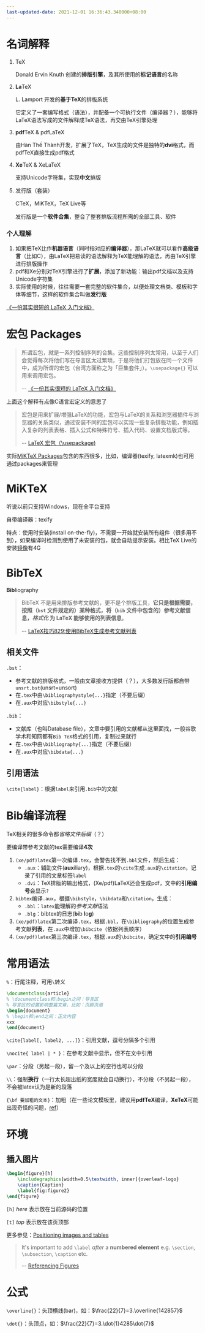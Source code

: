 ```yaml
---
last-updated-date: 2021-12-01 16:36:43.340000+08:00
---
```


# 名词解释

1. TeX

   Donald Ervin Knuth 创建的**排版引擎**，及其所使用的**标记语言**的名称

2. **La**TeX

   L. Lamport 开发的**基于TeX**的排版系统

   它定义了一套编写格式（语法），并配备一个可执行文件（编译器？），能够将LaTeX语法写成的文件解释成TeX语法，再交由TeX引擎处理

3. **pdf**TeX & pdfLaTeX

   由Hàn Thế Thành开发，扩展了TeX，TeX生成的文件是独特的**dvi**格式，而pdfTeX直接生成pdf格式

4. **Xe**TeX & XeLaTeX

   支持Unicode字符集，实现**中文**排版

5. 发行版（套装）

   CTeX，MiKTeX，TeX Live等

   发行版是一个**软件合集**，整合了整套排版流程所需的全部工具、软件

### 个人理解

1. 如果把TeX比作**机器语言**（同时指对应的**编译器**），那LaTeX就可以看作**高级语言**（比如C），由LaTeX把易读的语法解释为TeX能理解的语法，再由TeX引擎进行排版操作
2. pdf和Xe分别对TeX引擎进行了**扩展**，添加了新功能：输出pdf文档以及支持Unicode字符集
3. 实际使用的时候，往往需要一套完整的软件集合，以便处理文档类、模板和字体等细节，这样的软件集合叫做**发行版**

[《一份其实很短的 LaTeX 入门文档》](https://liam.page/2014/09/08/latex-introduction/)

# 宏包 Packages

> 所谓宏包，就是一系列控制序列的合集。这些控制序列太常用，以至于人们会觉得每次将他们写在导言区太过繁琐，于是将他们打包放在同一个文件中，成为所谓的宏包（台湾方面称之为「巨集套件」）。`\usepackage{}` 可以用来调用宏包。
>
> -- [《一份其实很短的 LaTeX 入门文档》](https://liam.page/2014/09/08/latex-introduction/)

上面这个解释有点像C语言宏定义的意思了

> 宏包是用来扩展/增强LaTeX的功能，宏包与LaTeX的关系和浏览器插件与浏览器的关系类似，通过安装不同的宏包可以实现一些复杂排版功能，例如插入复杂的列表表格、插入公式和特殊符号、插入代码、设置文档版式等。
>
> -- [LaTeX 宏包（\usepackage)](https://blog.csdn.net/qq_37556330/article/details/106190148)

实际[MiKTeX Packages](https://miktex.org/packages)包含的东西很多，比如，编译器(texify, latexmk)也可用通过packages来管理

# MiKTeX

听说以前只支持Windows，现在全平台支持

自带编译器：texify

特点：使用时安装(install on-the-fly)，不需要一开始就安装所有组件（很多用不到），如果编译时检测到使用了未安装的包，就会自动提示安装。相比TeX Live的安装[镜像](https://mirrors.tuna.tsinghua.edu.cn/CTAN/systems/texlive/Images/)有4G

# BibTeX

**Bib**liography

> BibTeX 不是用来排版参考文献的，更不是个排版工具，**它只是根据需要，按照（`bst` 文件规定的）某种格式，将（`bib` 文件中包含的）参考文献信息，*格式化* 为 LaTeX 能够使用的列表信息**。
>
> -- [LaTeX技巧829:使用BibTeX生成参考文献列表](https://www.latexstudio.net/archives/5594)

## 相关文件

`.bst`：

- 参考文献的排版格式，一般由文章接收方提供（？），大多数发行版都自带`unsrt.bst`(unsrt=unsort)
- 在`.tex`中由`\bibliographystyle{...}`指定（不要后缀）
- 在`.aux`中对应`\bibstyle{...}`

`.bib`：

- 文献库（也叫Database file），文章中要引用的文献都从这里面找，一般谷歌学术和知网都有`Bib TeX`格式的引用，复制过来就行
- 在`.tex`中由`\bibliography{...}`指定（不要后缀）
- 在`.aux`中对应`\bibdata{...}`

## 引用语法

`\cite{label}`：根据`label`来引用`.bib`中的文献

# Bib编译流程

TeX相关的很多命令都*省略文件后缀*（？）

要编译带参考文献的tex需要编译**4次**

1. `(xe/pdf)latex`第一次编译`.tex`，会警告找不到`.bbl`文件，然后生成：
   - `.aux`：辅助文件(**aux**iliary)，根据`.tex`的`\cite`生成`.aux`的`\citation`，记录了引用的文章标签`label`
   - `.dvi`：TeX排版的输出格式，(Xe/pdf)LaTeX还会生成pdf，文中的**引用编号**会显示`?`
2. `bibtex`编译`.aux`，根据`\bibstyle`，`\bibdata`和`\citation`，生成：
   - `.bbl`：`latex`能理解的*参考文献*语法
   - `.blg`：bibtex的日志(**b**ib **l**o**g**)
3. `(xe/pdf)latex`第二次编译`.tex`，根据`.bbl`，在`\bibliography`的位置生成参考文献**列表**，在`.aux`中增加`\bibcite`（依据列表顺序）
4. `(xe/pdf)latex`第三次编译`.tex`，根据`.aux`的`\bibcite`，确定文中的**引用编号**

# 常用语法

`%`：行尾注释，可用`\`转义

```tex
\documentclass{article}
% \documentclass和\begin之间：导言区
% 导言区的设置影响整篇文章，比如：页脚页眉
\begin{document}
% \begin和\end之间：正文内容
xxx
\end{document}
```

`\cite{label[, label2, ...]}`：引用文献，逗号分隔多个引用

`\nocite{ label | * }`：在参考文献中显示，但不在文中引用

`\par`：分段（另起一段），留一个及以上的空行也可以分段

`\\`：强制**换行**（一行太长超出纸的宽度就会自动换行），不分段（不另起一段），不会被latex认为是新的段落

`{\bf 要加粗的文本}`：加粗（在一些论文模板里，建议用**pdfTeX**编译，**XeTeX**可能出现奇怪的问题，[ref](https://blog.csdn.net/weixin_45459911/article/details/108581475)）

# 环境

## 插入图片

```tex
\begin{figure}[h]
    \includegraphics[width=0.5\textwidth, inner]{overleaf-logo}
    \caption{Caption}
    \label{fig:figure2}
\end{figure}
```

`[h]` *here* 表示放在当前源码的位置

`[t]` *top* 表示放在该页顶部

更多参见：[Positioning images and tables](https://www.overleaf.com/learn/latex/Positioning_images_and_tables#:~:text=the%20next%20values%3A-,Parameter,Requires%20the%20float%20package.%20This%20is%20somewhat%20equivalent%20to%20h!.,-You%20can%20put)

> It's important to add `\label` *after* a **numbered element** e.g. `\section`, `\subsection`, `\caption` etc.
>
> -- [Referencing Figures](https://www.overleaf.com/learn/latex/Referencing_Figures)

# 公式

`\overline{}`：头顶横线(bar)，如：$\frac{22}{7}=3.\overline{142857}$

`\dot{}`：头顶点，如：$\frac{22}{7}=3.\dot{1}4285\dot{7}$